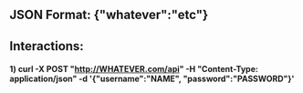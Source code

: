 ## JSON Format: {"whatever":"etc"}

## Interactions:

#### 1) curl -X POST "http://WHATEVER.com/api" -H "Content-Type: application/json" -d '{"username":"NAME", "password":"PASSWORD"}' 
